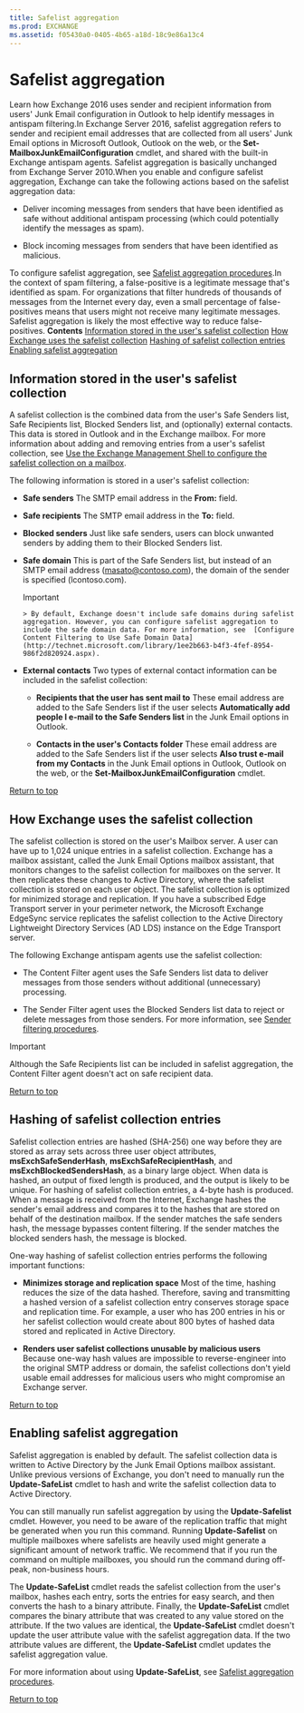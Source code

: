 ```yaml
---
title: Safelist aggregation
ms.prod: EXCHANGE
ms.assetid: f05430a0-0405-4b65-a18d-18c9e86a13c4
---
```



# Safelist aggregation
Learn how Exchange 2016 uses sender and recipient information from users' Junk Email configuration in Outlook to help identify messages in antispam filtering.In Exchange Server 2016, safelist aggregation refers to sender and recipient email addresses that are collected from all users' Junk Email options in Microsoft Outlook, Outlook on the web, or the **Set-MailboxJunkEmailConfiguration** cmdlet, and shared with the built-in Exchange antispam agents. Safelist aggregation is basically unchanged from Exchange Server 2010.When you enable and configure safelist aggregation, Exchange can take the following actions based on the safelist aggregation data:
- Deliver incoming messages from senders that have been identified as safe without additional antispam processing (which could potentially identify the messages as spam).
    
  
- Block incoming messages from senders that have been identified as malicious.
    
  
To configure safelist aggregation, see  [Safelist aggregation procedures](safelist-aggregation-procedures.md).In the context of spam filtering, a false-positive is a legitimate message that's identified as spam. For organizations that filter hundreds of thousands of messages from the Internet every day, even a small percentage of false-positives means that users might not receive many legitimate messages. Safelist aggregation is likely the most effective way to reduce false-positives. **Contents** [Information stored in the user's safelist collection](#Inf) [How Exchange uses the safelist collection](#How) [Hashing of safelist collection entries](#Has) [Enabling safelist aggregation](#Ena)
## Information stored in the user's safelist collection
<a name="Inf"> </a>

A safelist collection is the combined data from the user's Safe Senders list, Safe Recipients list, Blocked Senders list, and (optionally) external contacts. This data is stored in Outlook and in the Exchange mailbox. For more information about adding and removing entries from a user's safelist collection, see [Use the Exchange Management Shell to configure the safelist collection on a mailbox](configure-exchange-antispam-settings-on-mailboxes.md#ConfigureSafeListCollection).
  
    
    

  
    
    
The following information is stored in a user's safelist collection:
  
    
    

- **Safe senders** The SMTP email address in the **From:** field.
    
  
- **Safe recipients** The SMTP email address in the **To:** field.
    
  
- **Blocked senders** Just like safe senders, users can block unwanted senders by adding them to their Blocked Senders list.
    
  
- **Safe domain** This is part of the Safe Senders list, but instead of an SMTP email address (masato@contoso.com), the domain of the sender is specified (lcontoso.com).
    
    > [!IMPORTANT]
      > By default, Exchange doesn't include safe domains during safelist aggregation. However, you can configure safelist aggregation to include the safe domain data. For more information, see  [Configure Content Filtering to Use Safe Domain Data](http://technet.microsoft.com/library/1ee2b663-b4f3-4fef-8954-986f2d820924.aspx). 
- **External contacts** Two types of external contact information can be included in the safelist collection:
    
  - **Recipients that the user has sent mail to** These email address are added to the Safe Senders list if the user selects **Automatically add people I e-mail to the Safe Senders list** in the Junk Email options in Outlook.
    
  
  - **Contacts in the user's Contacts folder** These email address are added to the Safe Senders list if the user selects **Also trust e-mail from my Contacts** in the Junk Email options in Outlook, Outlook on the web, or the **Set-MailboxJunkEmailConfiguration** cmdlet.
    
  
 [Return to top](#RTT)
  
    
    

## How Exchange uses the safelist collection
<a name="How"> </a>

The safelist collection is stored on the user's Mailbox server. A user can have up to 1,024 unique entries in a safelist collection. Exchange has a mailbox assistant, called the Junk Email Options mailbox assistant, that monitors changes to the safelist collection for mailboxes on the server. It then replicates these changes to Active Directory, where the safelist collection is stored on each user object. The safelist collection is optimized for minimized storage and replication. If you have a subscribed Edge Transport server in your perimeter network, the Microsoft Exchange EdgeSync service replicates the safelist collection to the Active Directory Lightweight Directory Services (AD LDS) instance on the Edge Transport server.
  
    
    
The following Exchange antispam agents use the safelist collection:
  
    
    

- The Content Filter agent uses the Safe Senders list data to deliver messages from those senders without additional (unnecessary) processing.
    
  
- The Sender Filter agent uses the Blocked Senders list data to reject or delete messages from those senders. For more information, see  [Sender filtering procedures](sender-filtering-procedures.md).
    
  

> [!IMPORTANT]
> Although the Safe Recipients list can be included in safelist aggregation, the Content Filter agent doesn't act on safe recipient data. 
  
    
    

 [Return to top](#RTT)
  
    
    

## Hashing of safelist collection entries
<a name="Has"> </a>

Safelist collection entries are hashed (SHA-256) one way before they are stored as array sets across three user object attributes, **msExchSafeSenderHash**, **msExchSafeRecipientHash**, and **msExchBlockedSendersHash**, as a binary large object. When data is hashed, an output of fixed length is produced, and the output is likely to be unique. For hashing of safelist collection entries, a 4-byte hash is produced. When a message is received from the Internet, Exchange hashes the sender's email address and compares it to the hashes that are stored on behalf of the destination mailbox. If the sender matches the safe senders hash, the message bypasses content filtering. If the sender matches the blocked senders hash, the message is blocked.
  
    
    
One-way hashing of safelist collection entries performs the following important functions:
  
    
    

- **Minimizes storage and replication space** Most of the time, hashing reduces the size of the data hashed. Therefore, saving and transmitting a hashed version of a safelist collection entry conserves storage space and replication time. For example, a user who has 200 entries in his or her safelist collection would create about 800 bytes of hashed data stored and replicated in Active Directory.
    
  
- **Renders user safelist collections unusable by malicious users** Because one-way hash values are impossible to reverse-engineer into the original SMTP address or domain, the safelist collections don't yield usable email addresses for malicious users who might compromise an Exchange server.
    
  
 [Return to top](#RTT)
  
    
    

## Enabling safelist aggregation
<a name="Ena"> </a>

Safelist aggregation is enabled by default. The safelist collection data is written to Active Directory by the Junk Email Options mailbox assistant. Unlike previous versions of Exchange, you don't need to manually run the **Update-SafeList** cmdlet to hash and write the safelist collection data to Active Directory.
  
    
    
You can still manually run safelist aggregation by using the **Update-Safelist** cmdlet. However, you need to be aware of the replication traffic that might be generated when you run this command. Running **Update-Safelist** on multiple mailboxes where safelists are heavily used might generate a significant amount of network traffic. We recommend that if you run the command on multiple mailboxes, you should run the command during off-peak, non-business hours.
  
    
    
The **Update-SafeList** cmdlet reads the safelist collection from the user's mailbox, hashes each entry, sorts the entries for easy search, and then converts the hash to a binary attribute. Finally, the **Update-SafeList** cmdlet compares the binary attribute that was created to any value stored on the attribute. If the two values are identical, the **Update-SafeList** cmdlet doesn't update the user attribute value with the safelist aggregation data. If the two attribute values are different, the **Update-SafeList** cmdlet updates the safelist aggregation value.
  
    
    
For more information about using **Update-SafeList**, see [Safelist aggregation procedures](safelist-aggregation-procedures.md).
  
    
    
 [Return to top](#RTT)
  
    
    

